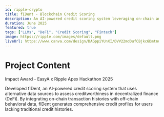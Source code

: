 ```yaml
---
id: ripple-crypto
title: fIDent - Blockchain Credit Scoring
description: An AI-powered credit scoring system leveraging on-chain and off-chain data for credit risk assessment.
duration: June 2025
featured: true
tags: ["LLMs", "DeFi", "Credit Scoring", "Fintech"]
image: https://ripple.com/images/default.png
liveUrl: https://www.canva.com/design/DAGppiYUnXI/DVV22mdDufCBjkc6Dmtnuw/edit?utm_content=DAGppiYUnXI&utm_campaign=designshare&utm_medium=link2&utm_source=sharebutton
---
```


# Project Content

Impact Award - EasyA x Ripple Apex Hackathon 2025

Developed fIDent, an AI-powered credit scoring system that uses alternative data sources to assess creditworthiness in decentralized finance (DeFi). By integrating on-chain transaction histories with off-chain behavioral data, fIDent generates comprehensive credit profiles for users lacking traditional credit histories.
